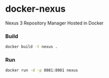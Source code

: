 # docker-nexus
Nexus 3 Repository Manager Hosted in Docker

### Build
```bash
docker build -t nexus .
```
### Run
```bash
docker run -d -p 8081:8081 nexus
```
